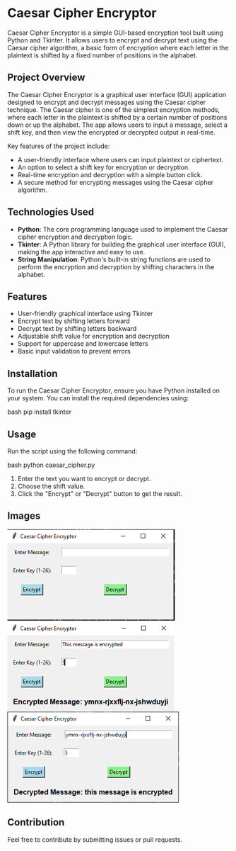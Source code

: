 # Caesar Cipher Encryptor

Caesar Cipher Encryptor is a simple GUI-based encryption tool built using Python and Tkinter. It allows users to encrypt and decrypt text using the Caesar cipher algorithm, a basic form of encryption where each letter in the plaintext is shifted by a fixed number of positions in the alphabet.

## Project Overview

The Caesar Cipher Encryptor is a graphical user interface (GUI) application designed to encrypt and decrypt messages using the Caesar cipher technique. The Caesar cipher is one of the simplest encryption methods, where each letter in the plaintext is shifted by a certain number of positions down or up the alphabet. The app allows users to input a message, select a shift key, and then view the encrypted or decrypted output in real-time. 

Key features of the project include:

- A user-friendly interface where users can input plaintext or ciphertext.
- An option to select a shift key for encryption or decryption.
- Real-time encryption and decryption with a simple button click.
- A secure method for encrypting messages using the Caesar cipher algorithm.

## Technologies Used

- **Python**: The core programming language used to implement the Caesar cipher encryption and decryption logic.
- **Tkinter**: A Python library for building the graphical user interface (GUI), making the app interactive and easy to use.
- **String Manipulation**: Python's built-in string functions are used to perform the encryption and decryption by shifting characters in the alphabet.

## Features
- User-friendly graphical interface using Tkinter
- Encrypt text by shifting letters forward
- Decrypt text by shifting letters backward
- Adjustable shift value for encryption and decryption
- Support for uppercase and lowercase letters
- Basic input validation to prevent errors

## Installation
To run the Caesar Cipher Encryptor, ensure you have Python installed on your system. You can install the required dependencies using:

bash
pip install tkinter


## Usage
Run the script using the following command:

bash
python caesar_cipher.py


1. Enter the text you want to encrypt or decrypt.
2. Choose the shift value.
3. Click the "Encrypt" or "Decrypt" button to get the result.

## Images
![Demo 1](Demo/Demo1.PNG)
![Demo 2](Demo/Demo2.PNG)
![Demo 3](Demo/Demo3.PNG)

## Contribution
Feel free to contribute by submitting issues or pull requests.

